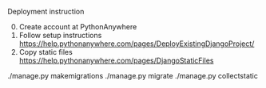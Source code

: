 Deployment instruction

0. Create account at PythonAnywhere
1. Follow setup instructions https://help.pythonanywhere.com/pages/DeployExistingDjangoProject/
2. Copy static files https://help.pythonanywhere.com/pages/DjangoStaticFiles

./manage.py makemigrations
./manage.py migrate
./manage.py collectstatic
